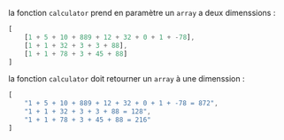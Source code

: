 la fonction `calculator` prend en paramètre un `array` a deux dimenssions :
```typescript
[
    [1 + 5 + 10 + 889 + 12 + 32 + 0 + 1 + -78],
    [1 + 1 + 32 + 3 + 3 + 88],
    [1 + 1 + 78 + 3 + 45 + 88]
]
```

la fonction `calculator` doit retourner un `array` à une dimenssion :
```typescript
[
    "1 + 5 + 10 + 889 + 12 + 32 + 0 + 1 + -78 = 872",
    "1 + 1 + 32 + 3 + 3 + 88 = 128",
    "1 + 1 + 78 + 3 + 45 + 88 = 216"
]
```